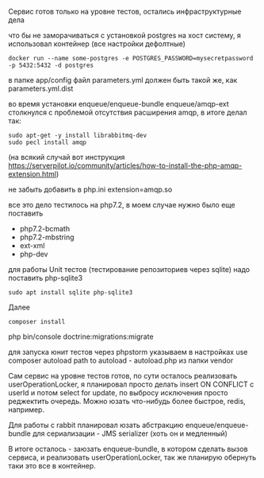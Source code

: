 Сервис готов только на уровне тестов, остались инфраструктурные дела

что бы не заморачиваться с установкой postgres на хост систему,
 я использовал контейнер (все настройки дефолтные) 
```
docker run --name some-postgres -e POSTGRES_PASSWORD=mysecretpassword -p 5432:5432 -d postgres
```
в папке app/config файл parameters.yml должен быть такой же, как parameters.yml.dist

во время установки enqueue/enqueue-bundle 
enqueue/amqp-ext столкнулся с проблемой отсутствия расширения amqp,
в итоге делал так:
```
sudo apt-get -y install librabbitmq-dev
sudo pecl install amqp
```
(на всякий случай вот инструкция https://serverpilot.io/community/articles/how-to-install-the-php-amqp-extension.html)

не забыть добавить в php.ini extension=amqp.so

все это дело тестилось на php7.2, в моем случае нужно было еще поставить
* php7.2-bcmath
* php7.2-mbstring
* ext-xml 
* php-dev

для работы Unit тестов (тестирование репозиториев через sqlite) надо поставить php-sqlite3 
```
sudo apt install sqlite php-sqlite3
```
Далее
```
composer install
```
php bin/console doctrine:migrations:migrate

для запуска юнит тестов через phpstorm 
указываем в настройках use composer autoload
path to autoload -  autoload.php из папки vendor

Сам сервис на уровне тестов готов, по сути осталось реализовать userOperationLocker, 
я планировал просто делать insert ON CONFLICT с userId и потом select for update, по выбросу 
исключения просто реджектить очередь. Можно юзать что-нибудь более быстрое, redis, например.


Для работы с rabbit планировал юзать абстракцию 
enqueue/enqueue-bundle
для сериализации - JMS serializer (хоть он и медленный)

В итоге осталось - заюзать enqueue-bundle, в котором сделать вызов сервиса, и реализовать userOperationLocker, так же планирую обернуть таки это все в контейнер.